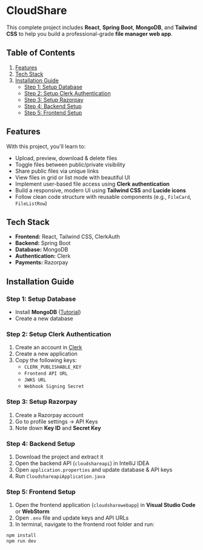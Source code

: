 # CloudShare

This complete project includes **React**, **Spring Boot**, **MongoDB**, and **Tailwind CSS** to help you build a professional-grade **file manager web app**.

## Table of Contents

1. [Features](#features)  
2. [Tech Stack](#tech-stack)  
3. [Installation Guide](#installation-guide)  
   - [Step 1: Setup Database](#step-1-setup-database)  
   - [Step 2: Setup Clerk Authentication](#step-2-setup-clerk-authentication)  
   - [Step 3: Setup Razorpay](#step-3-setup-razorpay)  
   - [Step 4: Backend Setup](#step-4-backend-setup)  
   - [Step 5: Frontend Setup](#step-5-frontend-setup)  



## Features

With this project, you'll learn to:

- Upload, preview, download & delete files
- Toggle files between public/private visibility
- Share public files via unique links
- View files in grid or list mode with beautiful UI
- Implement user-based file access using **Clerk authentication**
- Build a responsive, modern UI using **Tailwind CSS** and **Lucide icons**
- Follow clean code structure with reusable components (e.g., `FileCard`, `FileListRow`)



## Tech Stack

- **Frontend:** React, Tailwind CSS, ClerkAuth  
- **Backend:** Spring Boot  
- **Database:** MongoDB  
- **Authentication:** Clerk  
- **Payments:** Razorpay   


## Installation Guide

### Step 1: Setup Database
- Install **MongoDB** ([Tutorial](https://www.youtube.com/watch?v=KYIOJrE3zjk))  
- Create a new database

### Step 2: Setup Clerk Authentication
1. Create an account in [Clerk](https://clerk.com)  
2. Create a new application  
3. Copy the following keys:  
   - `CLERK_PUBLISHABLE_KEY`  
   - `Frontend API URL`  
   - `JWKS URL`  
   - `Webhook Signing Secret`

### Step 3: Setup Razorpay
1. Create a Razorpay account  
2. Go to profile settings → API Keys  
3. Note down **Key ID** and **Secret Key**

### Step 4: Backend Setup
1. Download the project and extract it  
2. Open the backend API (`cloudshareapi`) in IntelliJ IDEA  
3. Open `application.properties` and update database & API keys  
4. Run `CloudshareapiApplication.java`  

### Step 5: Frontend Setup
1. Open the frontend application (`cloudsharewebapp`) in **Visual Studio Code** or **WebStorm**  
2. Open `.env` file and update keys and API URLs  
3. In terminal, navigate to the frontend root folder and run:

```bash
npm install
npm run dev
```


